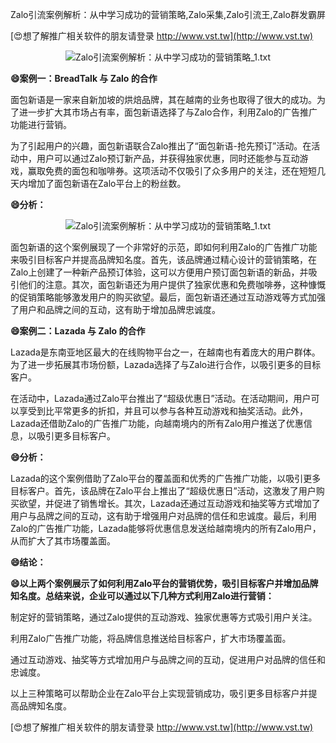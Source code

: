 Zalo引流案例解析：从中学习成功的营销策略,Zalo采集,Zalo引流王,Zalo群发霸屏

[😍想了解推广相关软件的朋友请登录 http://www.vst.tw](http://www.vst.tw)

 <center><img src="https://vst.tw/MP4/tuiguang/png/3.png" alt="Zalo引流案例解析：从中学习成功的营销策略_1.txt"></center>

**😄案例一：BreadTalk 与 Zalo 的合作**

面包新语是一家来自新加坡的烘焙品牌，其在越南的业务也取得了很大的成功。为了进一步扩大其市场占有率，面包新语选择了与Zalo合作，利用Zalo的广告推广功能进行营销。

为了引起用户的兴趣，面包新语联合Zalo推出了“面包新语-抢先预订”活动。在活动中，用户可以通过Zalo预订新产品，并获得独家优惠，同时还能参与互动游戏，赢取免费的面包和咖啡券。这项活动不仅吸引了众多用户的关注，还在短短几天内增加了面包新语在Zalo平台上的粉丝数。

**😄分析：**

 <center><img src="https://vst.tw/MP4/tuiguang/png/5.png" alt="Zalo引流案例解析：从中学习成功的营销策略_1.txt"></center>

面包新语的这个案例展现了一个非常好的示范，即如何利用Zalo的广告推广功能来吸引目标客户并提高品牌知名度。首先，该品牌通过精心设计的营销策略，在Zalo上创建了一种新产品预订体验，这可以方便用户预订面包新语的新品，并吸引他们的注意。其次，面包新语还为用户提供了独家优惠和免费咖啡券，这种慷慨的促销策略能够激发用户的购买欲望。最后，面包新语还通过互动游戏等方式加强了用户和品牌之间的互动，这有助于增加品牌忠诚度。

**😄案例二：Lazada 与 Zalo 的合作**

Lazada是东南亚地区最大的在线购物平台之一，在越南也有着庞大的用户群体。为了进一步拓展其市场份额，Lazada选择了与Zalo进行合作，以吸引更多的目标客户。

在活动中，Lazada通过Zalo平台推出了“超级优惠日”活动。在活动期间，用户可以享受到比平常更多的折扣，并且可以参与各种互动游戏和抽奖活动。此外，Lazada还借助Zalo的广告推广功能，向越南境内的所有Zalo用户推送了优惠信息，以吸引更多目标客户。

**😄分析：**

Lazada的这个案例借助了Zalo平台的覆盖面和优秀的广告推广功能，以吸引更多目标客户。首先，该品牌在Zalo平台上推出了“超级优惠日”活动，这激发了用户购买欲望，并促进了销售增长。其次，Lazada还通过互动游戏和抽奖等方式增加了用户与品牌之间的互动，这有助于增强用户对品牌的信任和忠诚度。最后，利用Zalo的广告推广功能，Lazada能够将优惠信息发送给越南境内的所有Zalo用户，从而扩大了其市场覆盖面。

**😄结论：**

**😄以上两个案例展示了如何利用Zalo平台的营销优势，吸引目标客户并增加品牌知名度。总结来说，企业可以通过以下几种方式利用Zalo进行营销：**

制定好的营销策略，通过Zalo提供的互动游戏、独家优惠等方式吸引用户关注。

利用Zalo广告推广功能，将品牌信息推送给目标客户，扩大市场覆盖面。

通过互动游戏、抽奖等方式增加用户与品牌之间的互动，促进用户对品牌的信任和忠诚度。

以上三种策略可以帮助企业在Zalo平台上实现营销成功，吸引更多目标客户并提高品牌知名度。

[😍想了解推广相关软件的朋友请登录 http://www.vst.tw](http://www.vst.tw)



